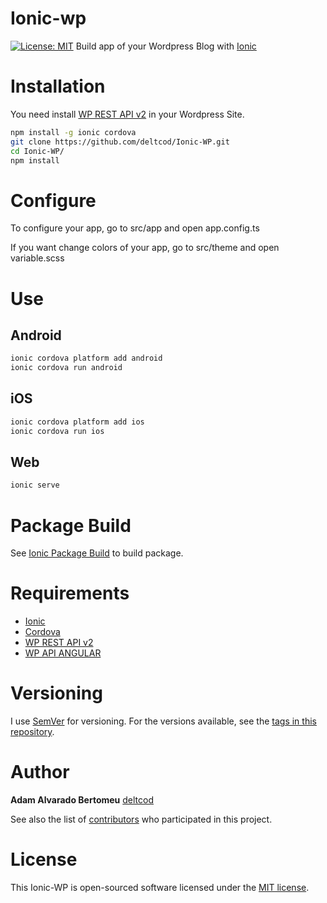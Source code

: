 # Ionic-wp
[![License: MIT](https://img.shields.io/badge/License-MIT-yellow.svg)](https://opensource.org/licenses/MIT)
Build app of your Wordpress Blog with [Ionic](https://ionicframework.com/)

# Installation

You need install [WP REST API v2](http://v2.wp-api.org/) in your Wordpress Site.

```bash
npm install -g ionic cordova
git clone https://github.com/deltcod/Ionic-WP.git
cd Ionic-WP/
npm install
```

# Configure
To configure your app, go to src/app and open app.config.ts

If you want change colors of your app, go to src/theme and open variable.scss

# Use
## Android
```bash
ionic cordova platform add android
ionic cordova run android
```
## iOS
```bash
ionic cordova platform add ios
ionic cordova run ios
```
## Web
```bash
ionic serve
```

# Package Build
See [Ionic Package Build](https://ionicframework.com/docs/cli/package/build/) to build package.

# Requirements

* [Ionic](https://ionicframework.com/)
* [Cordova](https://cordova.apache.org/)
* [WP REST API v2](http://v2.wp-api.org/)
* [WP API ANGULAR](https://github.com/wordpress-clients/wp-api-angular)

# Versioning

I use [SemVer](http://semver.org/) for versioning. For the versions available, see the [tags in this repository](https://github.com/deltcod/ionic-wp/tags).

# Author

**Adam Alvarado Bertomeu** [deltcod](https://github.com/deltcod)

See also the list of [contributors](https://github.com/deltcod/ionic-wp/graphs/contributors) who participated in this project.

# License
This Ionic-WP is open-sourced software licensed under the [MIT license](http://opensource.org/licenses/MIT).
